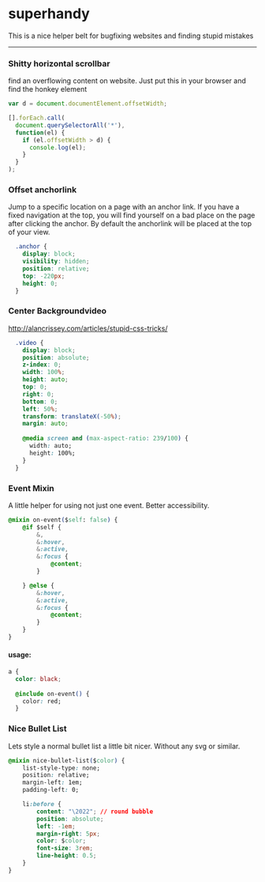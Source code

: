 # superhandy
This is a nice helper belt for bugfixing websites and finding stupid mistakes

- - -

### Shitty horizontal scrollbar
find an overflowing content on website. Just put this in your browser and find the honkey element

```javascript
var d = document.documentElement.offsetWidth;

[].forEach.call(
  document.querySelectorAll('*'),
  function(el) {
    if (el.offsetWidth > d) {
      console.log(el);
    }
  }
);
```


### Offset anchorlink
Jump to a specific location on a page with an anchor link. If you have a fixed navigation at the top, you will find yourself on a bad place on the page after clicking the anchor. By default the anchorlink will be placed at the top of your view.

```css
  .anchor {
    display: block;
    visibility: hidden;
    position: relative;
    top: -220px;
    height: 0;
  }
```


### Center Backgroundvideo
http://alancrissey.com/articles/stupid-css-tricks/

```css
  .video {
    display: block;
    position: absolute;
    z-index: 0;
    width: 100%;
    height: auto;
    top: 0;
    right: 0;
    bottom: 0;
    left: 50%;
    transform: translateX(-50%);
    margin: auto;
  
    @media screen and (max-aspect-ratio: 239/100) {
      width: auto;
      height: 100%;
    }
  }
```

### Event Mixin
A little helper for using not just one event. Better accessibility.
```css
@mixin on-event($self: false) {
	@if $self {
		&,
		&:hover,
		&:active,
		&:focus {
			@content;
		}

	} @else {
		&:hover,
		&:active,
		&:focus {
			@content;
		}
	}
}
```
#### usage: 
```css
a {
  color: black;
  
  @include on-event() {
    color: red;
  }
```


### Nice Bullet List
Lets style a normal bullet list a little bit nicer. Without any svg or similar.

```css
@mixin nice-bullet-list($color) {
	list-style-type: none;
	position: relative;
	margin-left: 1em;
	padding-left: 0;

	li:before {
		content: "\2022"; // round bubble
		position: absolute;
		left: -1em;
		margin-right: 5px;
		color: $color;
		font-size: 3rem;
		line-height: 0.5;
	}
}
```
